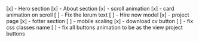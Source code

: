[x] - Hero section
[x] - About section
[x] - scroll animation
[x] - card animation on scroll
[ ] - Fix the lorum text
[ ] - Hire now model
[x] - project page
[x] - fotter section
[ ] - mobile scaling
[x] - download cv button
[ ] - fix css classes name
[ ] - fix all buttons animation to be as the view project buttons